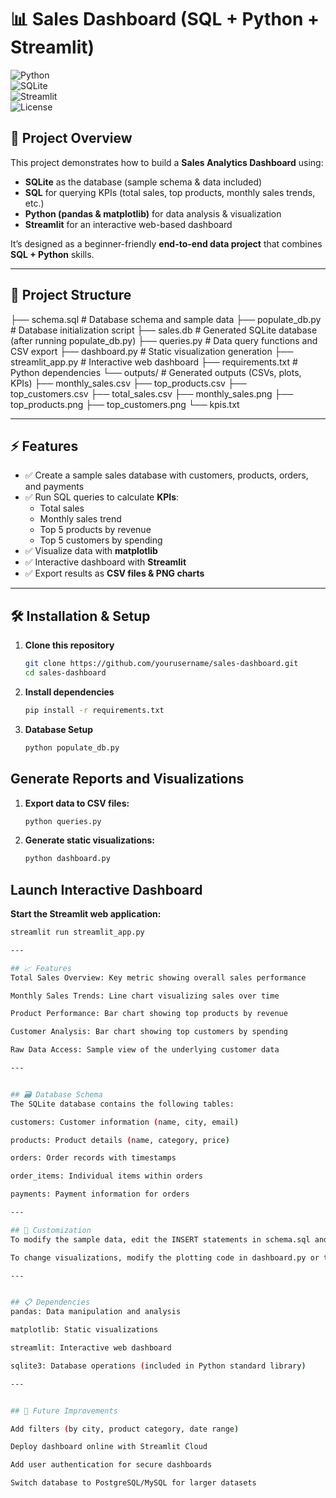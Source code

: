 # 📊 Sales Dashboard (SQL + Python + Streamlit)

![Python](https://img.shields.io/badge/Python-3.8+-blue.svg)  
![SQLite](https://img.shields.io/badge/Database-SQLite-green.svg)  
![Streamlit](https://img.shields.io/badge/UI-Streamlit-red.svg)  
![License](https://img.shields.io/badge/License-MIT-lightgrey.svg)

## 🚀 Project Overview
This project demonstrates how to build a **Sales Analytics Dashboard** using:
- **SQLite** as the database (sample schema & data included)  
- **SQL** for querying KPIs (total sales, top products, monthly sales trends, etc.)  
- **Python (pandas & matplotlib)** for data analysis & visualization  
- **Streamlit** for an interactive web-based dashboard  

It’s designed as a beginner-friendly **end-to-end data project** that combines **SQL + Python** skills.  

---

## 📂 Project Structure

├── schema.sql              # Database schema and sample data
├── populate_db.py          # Database initialization script
├── sales.db                # Generated SQLite database (after running populate_db.py)
├── queries.py              # Data query functions and CSV export
├── dashboard.py            # Static visualization generation
├── streamlit_app.py        # Interactive web dashboard
├── requirements.txt        # Python dependencies
└── outputs/                # Generated outputs (CSVs, plots, KPIs)
    ├── monthly_sales.csv
    ├── top_products.csv
    ├── top_customers.csv
    ├── total_sales.csv
    ├── monthly_sales.png
    ├── top_products.png
    ├── top_customers.png
    └── kpis.txt


---

## ⚡ Features
- ✅ Create a sample sales database with customers, products, orders, and payments  
- ✅ Run SQL queries to calculate **KPIs**:  
  - Total sales  
  - Monthly sales trend  
  - Top 5 products by revenue  
  - Top 5 customers by spending  
- ✅ Visualize data with **matplotlib**  
- ✅ Interactive dashboard with **Streamlit**  
- ✅ Export results as **CSV files & PNG charts**  

---

## 🛠️ Installation & Setup

1. **Clone this repository**
   ```bash
   git clone https://github.com/yourusername/sales-dashboard.git
   cd sales-dashboard
   
2. **Install dependencies**
   ```bash
   pip install -r requirements.txt

3. **Database Setup**
   ```bash
   python populate_db.py

## Generate Reports and Visualizations
1. **Export data to CSV files:**
   ```bash
   python queries.py
2. **Generate static visualizations:**
   ```bash
   python dashboard.py

## Launch Interactive Dashboard

**Start the Streamlit web application:**
```bash
streamlit run streamlit_app.py

---

## 📈 Features
Total Sales Overview: Key metric showing overall sales performance

Monthly Sales Trends: Line chart visualizing sales over time

Product Performance: Bar chart showing top products by revenue

Customer Analysis: Bar chart showing top customers by spending

Raw Data Access: Sample view of the underlying customer data

---


## 🗃️ Database Schema
The SQLite database contains the following tables:

customers: Customer information (name, city, email)

products: Product details (name, category, price)

orders: Order records with timestamps

order_items: Individual items within orders

payments: Payment information for orders

---

## 🔧 Customization
To modify the sample data, edit the INSERT statements in schema.sql and rerun populate_db.py.

To change visualizations, modify the plotting code in dashboard.py or the chart configurations in streamlit_app.py

---


## 📋 Dependencies
pandas: Data manipulation and analysis

matplotlib: Static visualizations

streamlit: Interactive web dashboard

sqlite3: Database operations (included in Python standard library)

---


## 🔮 Future Improvements

Add filters (by city, product category, date range)

Deploy dashboard online with Streamlit Cloud

Add user authentication for secure dashboards

Switch database to PostgreSQL/MySQL for larger datasets
